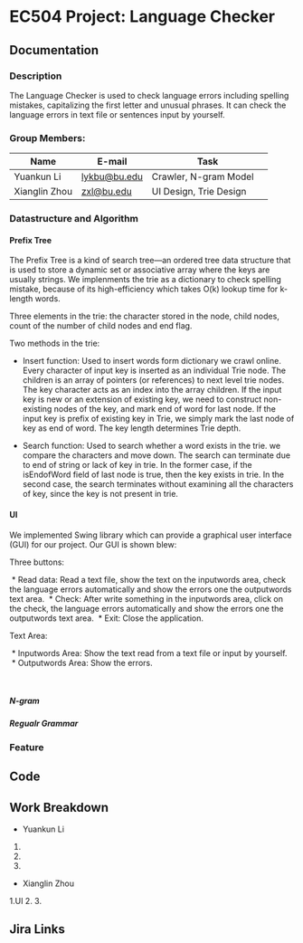 # EC504 Project: Language Checker

## Documentation

### Description

  The Language Checker is used to check language errors including spelling mistakes, capitalizing the first letter and unusual phrases. It can check the language errors in text file or sentences input by yourself.

### Group Members:

| Name          | E-mail      | Task                       |
| ------------- |-------------|----------------------------|
| Yuankun Li    | lykbu@bu.edu|  Crawler, N-gram Model     |
| Xianglin Zhou | zxl@bu.edu  |  UI Design, Trie Design    |


### Datastructure and Algorithm
#### Prefix Tree
  The Prefix Tree is a kind of search tree—an ordered tree data structure that is used to store a dynamic set or associative array where the keys are usually strings. We implenments the trie as a dictionary to check spelling mistake, because of its high-efficiency which takes O(k) lookup time for k-length words. 
  
  Three elements in the trie: the character stored in the node, child nodes, count of the number of child nodes and end flag. 
  
  Two methods in the trie: 
  
  * Insert function: Used to insert words form dictionary we crawl online. Every character of input key is inserted as an individual Trie node. The children is an array of pointers (or references) to next level trie nodes. The key character acts as an index into the array children. If the input key is new or an extension of existing key, we need to construct non-existing nodes of the key, and mark end of word for last node. If the input key is prefix of existing key in Trie, we simply mark the last node of key as end of word. The key length determines Trie depth. 
  
  * Search function: Used to search whether a word exists in the trie. we compare the characters and move down. The search can terminate due to end of string or lack of key in trie. In the former case, if the isEndofWord field of last node is true, then the key exists in trie. In the second case, the search terminates without examining all the characters of key, since the key is not present in trie.

#### UI
 We implemented Swing library which can provide a graphical user interface (GUI) for our project. Our GUI is shown blew:
 
 Three buttons:
 
  * Read data: Read a text file, show the text on the inputwords area, check the language errors automatically and show the errors one the outputwords text area.
  * Check: After write something in the inputwords area, click on the check, the language errors automatically and show the errors one the outputwords text area.
  * Exit: Close the application.
  
 Text Area:
 
  * Inputwords Area: Show the text read from a text file or input by yourself.
  * Outputwords Area: Show the errors.



  
##### N-gram
##### Regualr Grammar

### Feature



## Code



## Work Breakdown
* Yuankun Li

 1.
 2.
 3.
  
* Xianglin Zhou

 1.UI
 2.
 3.

## Jira Links

